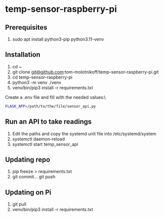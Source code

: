 # temp-sensor-raspberry-pi

## Prerequisites

1. sudo apt install python3-pip python3.11-venv

## Installation

1. cd ~
2. git clone <git@github.com>:tom-molotnikoff/temp-sensor-raspberry-pi.git
3. cd temp-sensor-raspberry-pi
4. python3 -m venv ./venv
5. venv/bin/pip3 install -r requirements.txt

Create a .env file and fill with the needed values:\

```sh
FLASK_APP=/path/to/the/file/sensor_api.py
```

## Run an API to take readings

1. Edit the paths and copy the systemd unit file into /etc/systemd/system
2. systemctl daemon-reload
3. systemctl start temp_sensor_api

## Updating repo

1. pip freeze > requirements.txt
2. git commit... git push

## Updating on Pi

1. git pull
2. venv/bin/pip3 install -r requirements.txt
